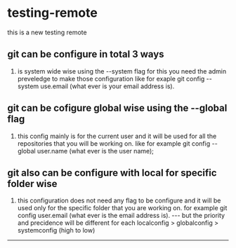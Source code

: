 # testing-remote

this is a new testing remote

## git can be configure in total 3 ways

1. is system wide wise using the --system flag for this you need the admin preveledge to make those configuration
   like for exaple git config --system use.email (what ever is your email address is).

## git can be cofigure global wise using the --global flag

1. this config mainly is for the current user and it will be used for all the repositories that you will be working on.
   like for example git config --global user.name (what ever is the user name);

## git also can be configure with local for specific folder wise

1. this configuration does not need any flag to be configure and it will be used only for the specific folder that you are working on.
   for example git config user.email (what ever is the email address is).
   --- but the priority and precidence will be different for each
   localconfig > globalconfig > systemconfig (high to low)

---

